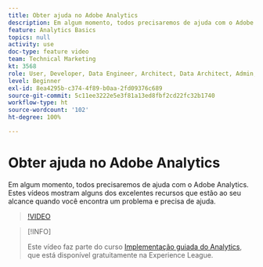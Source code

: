 ```yaml
---
title: Obter ajuda no Adobe Analytics
description: Em algum momento, todos precisaremos de ajuda com o Adobe Analytics. Estes vídeos mostram alguns dos excelentes recursos que estão ao seu alcance quando você encontra um problema e precisa de ajuda.
feature: Analytics Basics
topics: null
activity: use
doc-type: feature video
team: Technical Marketing
kt: 3568
role: User, Developer, Data Engineer, Architect, Data Architect, Admin, Leader
level: Beginner
exl-id: 8ea4295b-c374-4f89-b0aa-2fd09376c689
source-git-commit: 5c11ee3222e5e3f81a13ed8fbf2cd22fc32b1740
workflow-type: ht
source-wordcount: '102'
ht-degree: 100%

---
```


# Obter ajuda no Adobe Analytics

Em algum momento, todos precisaremos de ajuda com o Adobe Analytics. Estes vídeos mostram alguns dos excelentes recursos que estão ao seu alcance quando você encontra um problema e precisa de ajuda.

>[!VIDEO](https://video.tv.adobe.com/v/28753/?quality=12)

>[!INFO]
>
> Este vídeo faz parte do curso [Implementação guiada do Analytics](https://experienceleague.adobe.com/?recommended=Analytics-D-1-2019.1), que está disponível gratuitamente na Experience League.